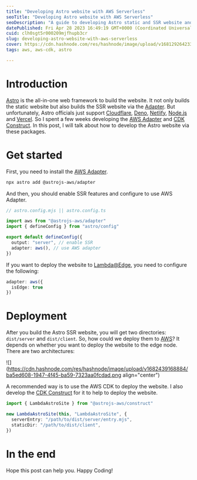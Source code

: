 ```yaml
---
title: "Developing Astro website with AWS Serverless"
seoTitle: "Developing Astro website with AWS Serverless"
seoDescription: "A guide to developing Astro static and SSR website and deploying on the AWS Platform"
datePublished: Fri Apr 28 2023 16:49:19 GMT+0000 (Coordinated Universal Time)
cuid: clh0sgt5r000209mjfhupb3cr
slug: developing-astro-website-with-aws-serverless
cover: https://cdn.hashnode.com/res/hashnode/image/upload/v1681292642334/42cd6a0a-bef1-424d-aab6-6a58ab807957.png
tags: aws, aws-cdk, astro

---
```


# Introduction

[Astro](https://astro.build/) is the all-in-one web framework to build the website. It not only builds the static website but also builds the SSR website via the [Adapter](https://docs.astro.build/en/guides/server-side-rendering/). But unfortunately, Astro officials just support [Cloudflare](https://docs.astro.build/en/guides/integrations-guide/cloudflare/), [Deno](https://docs.astro.build/en/guides/integrations-guide/deno/), [Netlify](https://docs.astro.build/en/guides/integrations-guide/netlify/), [Node.js](https://docs.astro.build/en/guides/integrations-guide/node/) and [Vercel](https://docs.astro.build/en/guides/integrations-guide/vercel/). So I spent a few weeks developing the [AWS Adapter](https://github.com/helbing/astrojs-aws/tree/main/packages/adapter) and [CDK Construct](https://github.com/helbing/astrojs-aws/tree/main/packages/construct). In this post, I will talk about how to develop the Astro website via these packages.

# Get started

First, you need to install the [AWS Adapter](https://github.com/helbing/astrojs-aws/tree/main/packages/adapter).

```bash
npx astro add @astrojs-aws/adapter
```

And then, you should enable SSR features and configure to use AWS Adapter.

```typescript
// astro.config.mjs || astro.config.ts

import aws from "@astrojs-aws/adapter"
import { defineConfig } from "astro/config"

export default defineConfig({
  output: "server", // enable SSR
  adapter: aws(), // use AWS adapter
})
```

If you want to deploy the website to [Lambda@Edge](https://aws.amazon.com/lambda/edge/), you need to configure the following:

```typescript
adapter: aws({
  isEdge: true
})
```

# Deployment

After you build the Astro SSR website, you will get two directories: `dist/server` and `dist/client`. So, how could we deploy them to [AWS](https://aws.amazon.com/)? It depends on whether you want to deploy the website to the edge node. There are two architectures:

![](https://cdn.hashnode.com/res/hashnode/image/upload/v1682439168884/ba5ed608-1947-4f45-ba59-7323aa0fcdad.png align="center")

A recommended way is to use the AWS CDK to deploy the website. I also develop the [CDK Construct](https://github.com/helbing/astrojs-aws/tree/main/packages/construct) for it to help to deploy the website.

```typescript
import { LambdaAstroSite } from "@astrojs-aws/construct"

new LambdaAstroSite(this, "LambdaAstroSite", {
  serverEntry: "/path/to/dist/server/entry.mjs",
  staticDir: "/path/to/dist/client",
})
```

# In the end

Hope this post can help you. Happy Coding!